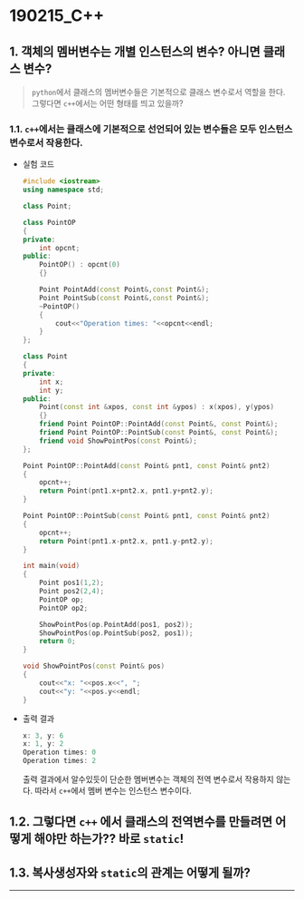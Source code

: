 # 190215_C++

## 1. 객체의 멤버변수는 개별 인스턴스의 변수? 아니면 클래스 변수?

> `python`에서 클래스의 멤버변수들은 기본적으로 클래스 변수로서 역할을 한다. 그렇다면 `c++`에서는 어떤 형태를 띄고 있을까?

### 1.1. `c++`에서는 클래스에 기본적으로 선언되어 있는 변수들은 모두 인스턴스 변수로서 작용한다.

- 실험 코드

    ```c++
    #include <iostream>
    using namespace std;
    
    class Point;
    
    class PointOP
    {
    private:
        int opcnt;
    public:
        PointOP() : opcnt(0)
        {}
    
        Point PointAdd(const Point&,const Point&);
        Point PointSub(const Point&,const Point&);
        ~PointOP()
        {
            cout<<"Operation times: "<<opcnt<<endl;
        }
    };
    
    class Point
    {
    private:
        int x;
        int y;
    public:
        Point(const int &xpos, const int &ypos) : x(xpos), y(ypos)
        {}
        friend Point PointOP::PointAdd(const Point&, const Point&);
        friend Point PointOP::PointSub(const Point&, const Point&);
        friend void ShowPointPos(const Point&);
    };
    
    Point PointOP::PointAdd(const Point& pnt1, const Point& pnt2)
    {
        opcnt++;
        return Point(pnt1.x+pnt2.x, pnt1.y+pnt2.y);
    }
    
    Point PointOP::PointSub(const Point& pnt1, const Point& pnt2)
    {
        opcnt++;
        return Point(pnt1.x-pnt2.x, pnt1.y-pnt2.y);
    }
    
    int main(void)
    {
        Point pos1(1,2);
        Point pos2(2,4);
        PointOP op;
        PointOP op2;
    
        ShowPointPos(op.PointAdd(pos1, pos2));
        ShowPointPos(op.PointSub(pos2, pos1));
        return 0;
    }
    
    void ShowPointPos(const Point& pos)
    {
        cout<<"x: "<<pos.x<<", ";
        cout<<"y: "<<pos.y<<endl;
    }
    ```

- 출력 결과

  ```c++
  x: 3, y: 6
  x: 1, y: 2
  Operation times: 0
  Operation times: 2
  ```

    출력 결과에서 알수있듯이 단순한 멤버변수는 객체의 전역 변수로서 작용하지 않는다. 따라서 `c++`에서 멤버 변수는 인스턴스 변수이다.

## 1.2. 그렇다면 `c++` 에서 클래스의 전역변수를 만들려면 어떻게 해야만 하는가?? 바로 `static`!

## 1.3. 복사생성자와 `static`의 관계는 어떻게 될까?

-------------------------------------------------------